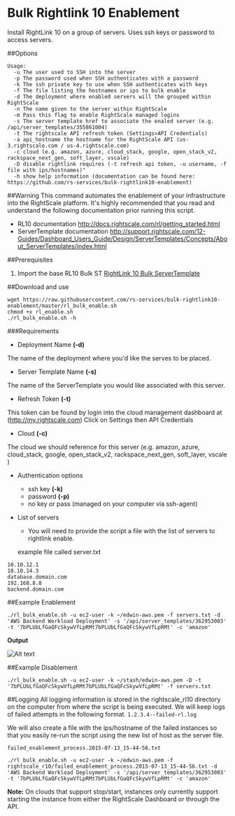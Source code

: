 # Bulk Rightlink 10 Enablement
Install RightLink 10 on a group of servers. Uses ssh keys or password to access servers.

##Options
```
Usage:
  -u The user used to SSH into the server
  -p The password used when SSH authenticates with a password
  -k The ssh private key to use when SSH authenticates with keys
  -f The file listing the hostnames or ips to bulk enable
  -d The deployment where enabled servers will the grouped within RightScale
  -n The name given to the server within RightScale
  -m Pass this flag to enable RightScale managed logins
  -s The server template href to associate the enaled server (e.g. /api/server_templates/355861004)
  -t The rightscale API refresh token (Settings>API Credentials)
  -a api_hostname the hostname for the RightScale API (us-3.rightscale.com / us-4.rightscale.com)
  -c cloud (e.g. amazon, azure, cloud_stack, google, open_stack_v2, rackspace_next_gen, soft_layer, vscale)
  -D disable rightlink requires (-t refresh api token, -u username, -f file with ips/hostnames)"
  -h show help information (documentation can be found here: https://github.com/rs-services/bulk-rightlink10-enablement)
```
##Warning
This command automates the enablement of your infrastructure into the RightScale platform.
It's highly recommended that you read and understand the following documentation prior running this script.
- RL10 documentation
http://docs.rightscale.com/rl/getting_started.html
- ServerTemplate documentation
http://support.rightscale.com/12-Guides/Dashboard_Users_Guide/Design/ServerTemplates/Concepts/About_ServerTemplates/index.html

##Prerequisites

1. Import the base RL10 Bulk ST
[RightLink 10 Bulk ServerTemplate](https://my.rightscale.com/library/server_templates/RightLink-10-1-4-Bulk-Linux-Ba/lineage/55261)



##Download and use
```
wget https://raw.githubusercontent.com/rs-services/bulk-rightlink10-enablement/master/rl_bulk_enable.sh
chmod +x rl_enable.sh
./rl_bulk_enable.sh -h
```

###Requirements

-    Deployment Name **(-d)**

  The name of the deployment where you'd like the serves to be placed.

-   Server Template Name **(-s)**

  The name of the ServerTemplate you would like associated with this server.

-   Refresh Token **(-t)**

  This token can be found by login into the cloud management dashboard at (http://my.rightscale.com) Click on Settings then API Credentials

-   Cloud **(-c)**

  The cloud we should reference for this server (e.g. amazon, azure, cloud_stack, google, open_stack_v2,
                rackspace_next_gen, soft_layer, vscale )

-   Authentication
   options
    - ssh key **(-k)**
    - password **(-p)**
    - no key or pass (managed on your computer via ssh-agent)

-   List of servers
    - You will need to provide the script a file with the list of servers to rightlink enable.

    example file called server.txt

```
10.10.12.1
10.10.14.3
database.domain.com
192.168.8.8
backend.domain.com
```

##Example Enablement
``` shell
./rl_bulk_enable.sh -u ec2-user -k ~/edwin-aws.pem -f servers.txt -d 'AWS Backend Workload Deployment' -s '/api/server_templates/362953003' -t '7bPLUbLfGaQFcSkywVfLpRMt7bPLUbLfGaQFcSkywVfLpRMt' -c 'amazon'
```
**Output**

![Alt text](/../master/output.png?raw=true "Optional Title")


##Example Disablement
``` shell
./rl_bulk_enable.sh -u ec2-user -k ~/stash/edwin-aws.pem -D -t '7bPLUbLfGaQFcSkywVfLpRMt7bPLUbLfGaQFcSkywVfLpRMt' -f servers.txt
```

##Logging
All logging information is stored in the rightscale_rl10 directory on the computer from where the script is being executed.
We will keep logs of failed attempts in the following format.
``` 1.2.3.4--failed-rl.log ```

We will also create a file with the ips/hostname of the failed instances so that you easily re-run the script using the new list of host as the server file.

```failed_enablement_process.2015-07-13_15-44-56.txt ```

```./rl_bulk_enable.sh -u ec2-user -k ~/edwin-aws.pem -f rightscale_r10/failed_enablement_process.2015-07-13_15-44-56.txt -d 'AWS Backend Workload Deployment' -s '/api/server_templates/362953003' -t '7bPLUbLfGaQFcSkywVfLpRMt7bPLUbLfGaQFcSkywVfLpRMt' -c 'amazon' ```


**Note:**
On clouds that support stop/start, instances only currently support starting the instance from either the RightScale Dashboard or through the API.
